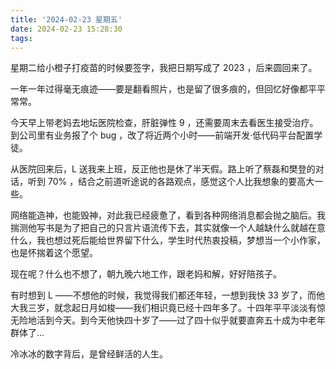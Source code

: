 ```yaml
---
title: '2024-02-23 星期五'
date: 2024-02-23 15:28:30
tags:
---
```


星期二给小橙子打疫苗的时候要签字，我把日期写成了 2023 ，后来圆回来了。

一年一年过得毫无痕迹——要是翻看照片，也是留了很多痕的，但回忆好像都平平常常。

今天早上带老妈去地坛医院检查，肝脏弹性 9 ，还需要周末去看医生接受治疗。到公司里有业务报了个 bug ，改了将近两个小时——前端开发·低代码平台配置学徒。

从医院回来后，L 送我来上班，反正他也是休了半天假。路上听了蔡磊和樊登的对话，听到 70% ，结合之前道听途说的各路观点，感觉这个人比我想象的要高大一些。

网络能造神，也能毁神，对此我已经疲惫了，看到各种网络消息都会抛之脑后。我揣测他写书是为了把自己的只言片语流传下去，其实就像一个人越缺什么就越在意什么，我也想过死后能给世界留下什么，学生时代热衷投稿，梦想当一个小作家，也是怀揣着这个愿望。

现在呢？什么也不想了，朝九晚六地工作，跟老妈和解，好好陪孩子。

有时想到 L ——不想他的时候，我觉得我们都还年轻，一想到我快 33 岁了，而他大我三岁，就念起日月如梭——我们相识竟已经十四年多了。十四年平平淡淡有惊无险地活到今天。到今天他快四十岁了——过了四十似乎就要直奔五十成为中老年群体了...

冷冰冰的数字背后，是曾经鲜活的人生。

